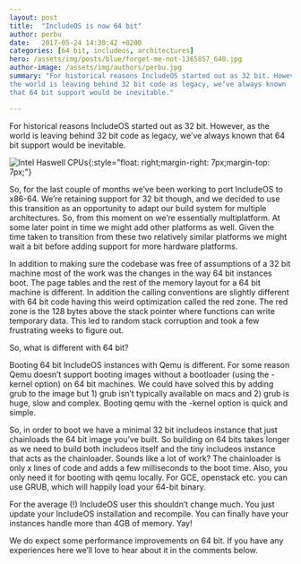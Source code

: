 ```yaml
---
layout: post
title:  "IncludeOS is now 64 bit"
author: perbu
date:   2017-05-24 14:30:42 +0200
categories: [64 bit, includeos, architectures]
hero: /assets/img/posts/blue/forget-me-not-1365857_640.jpg
author-image: /assets/img/authors/perbu.jpg
summary: "For historical reasons IncludeOS started out as 32 bit. However, as
the world is leaving behind 32 bit code as legacy, we’ve always known
that 64 bit support would be inevitable."

---
```


For historical reasons IncludeOS started out as 32 bit. However, as
the world is leaving behind 32 bit code as legacy, we’ve always known
that 64 bit support would be inevitable.

![Intel Haswell CPUs]({{site-url}}/assets/img/posts/haswell.jpg){:style="float: right;margin-right: 7px;margin-top: 7px;"}

So, for the last couple of months we’ve been working to port IncludeOS
to x86-64. We’re retaining support for 32 bit though, and we decided
to use this transition as an opportunity to adapt our build system for
multiple architectures. So, from this moment on we’re essentially
multiplatform. At some later point in time we might add other
platforms as well. Given the time taken to transition from these two
relatively similar platforms we might wait a bit before adding support
for more hardware platforms.

In addition to making sure the codebase was free of assumptions of a
32 bit machine most of the work was the changes in the way 64 bit
instances boot. The page tables and the rest of the memory layout for
a 64 bit machine is different. In addition the calling conventions are
slightly different with 64 bit code having this weird optimization
called the red zone. The red zone is the 128 bytes above the stack
pointer where functions can write temporary data. This led to random
stack corruption and took a few frustrating weeks to figure out.


So, what is different with 64 bit?

Booting 64 bit IncludeOS instances with Qemu is different.  For some
reason Qemu doesn’t support booting images without a bootloader (using
the -kernel option) on 64 bit machines. We could have solved this by
adding grub to the image but 1) grub isn’t typically available on macs
and 2) grub is huge, slow and complex. Booting qemu with the -kernel
option is quick and simple.

So, in order to boot we have a minimal 32 bit includeos instance that
just chainloads the 64 bit image you’ve built. So building on 64 bits
takes longer as we need to build both includeos itself and the tiny
includeos instance that acts as the chainloader. Sounds like a lot of
work? The chainloader is only x lines of code and adds a few
milliseconds to the boot time. Also, you only need it for booting with
qemu locally. For GCE, openstack etc. you can use GRUB, which will
happily load your 64-bit binary.

For the average (!) IncludeOS user this shouldn’t change much. You
just update your IncludeOS installation and recompile. You can finally
have your instances handle more than 4GB of memory. Yay!

We do expect some performance improvements on 64 bit. If you have any
experiences here we’ll love to hear about it in the comments below.
